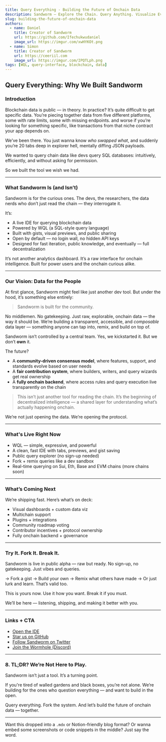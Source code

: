 ```yaml
---
title: Query Everything - Building the Future of Onchain Data
description: Sandworm — Explore the Chain. Query Anything. Visualize Everything
slug: building-the-future-of-onchain-data
authors:
  - name: Daniel
    title: Creator of Sandworm
    url: https://github.com/Ifechukwudaniel
    image_url: https://imgur.com/xwHYKOt.png
  - name: Simon
    title: Creator of Sandworm
    url: https://ceeriil.com
    image_url: https://imgur.com/IPQTLph.png
tags: [WQL, query-interface, blockchain, data]
---
```


## **Query Everything: Why We Built Sandworm**

### Introduction

Blockchain data is public — in theory.
In practice? It’s quite difficult to get specific data. You’re piecing together data from five different platforms, some with rate limits, some with missing endpoints. and worse if you’re looking for something specific, like transactions from that niche contract your app depends on.

We’ve been there. You just wanna know _who swapped what_, and suddenly you’re 20 tabs deep in explorer hell, mentally diffing JSON payloads.

We wanted to query chain data like devs query SQL databases: intuitively, efficiently, and without asking for permission.

So we built the tool we wish we had.

---

### What Sandworm Is (and Isn’t)

Sandworm is for the curious ones.
The devs, the researchers, the data nerds who don’t just read the chain — they interrogate it.

It’s:

- A live IDE for querying blockchain data
- Powered by WQL (a SQL-style query language)
- Built with gists, visual previews, and public sharing
- Open by default — no login wall, no hidden API keys
- Designed for fast iteration, public knowledge, and eventually — full decentralization

It’s not another analytics dashboard. It’s a raw interface for onchain intelligence. Built for power users and the onchain curious alike.

---

### Our Vision: Data for the People

At first glance, Sandworm might feel like just another dev tool. But under the hood, it’s something else entirely:

> Sandworm is built for the community.

No middlemen. No gatekeeping. Just raw, explorable, onchain data — the way it should be. We’re building a transparent, accessible, and _composable_ data layer — something anyone can tap into, remix, and build on top of.

Sandworm isn’t controlled by a central team.
Yes, we kickstarted it. But we don’t **own** it.

The future?

- A **community-driven consensus model**, where features, support, and standards evolve based on user needs
- A **fair contribution system**, where builders, writers, and query wizards get real ownership
- A **fully onchain backend**, where access rules and query execution live transparently on the chain

> This isn’t just another tool for reading the chain.
> It’s the beginning of decentralized intelligence — a shared layer for understanding what’s actually happening onchain.

We’re not just opening the data.
We’re opening the protocol.

---

### What's Live Right Now

- WQL — simple, expressive, and powerful
- A clean, fast IDE with tabs, previews, and gist saving
- Public query explorer (no sign-up needed)
- Fork + remix queries like a dev sandbox
- Real-time querying on Sui, Eth, Base and EVM chains (more chains soon)

---

### What’s Coming Next

We’re shipping fast. Here’s what’s on deck:

- Visual dashboards + custom data viz
- Multichain support
- Plugins + integrations
- Community roadmap voting
- Contributor incentives + protocol ownership
- Fully onchain backend + governance

---

### Try It. Fork It. Break It.

Sandworm is live in public alpha — raw but ready.
No sign-up, no gatekeeping. Just vibes and queries.

→ Fork a gist
→ Build your own
→ Remix what others have made
→ Or just lurk and learn. That’s valid too.

This is yours now.
Use it how you want. Break it if you must.

We’ll be here — listening, shipping, and making it better with you.

---

### Links + CTA

- [Open the IDE](https://www.sandwormlabs.xyz/workspace)
- [Star us on GitHub](https://github.com/sand-worm-labs)
- [Follow Sandworm on Twitter](https://x.com/sandwormlabs)
- [Join the Wormhole (Discord)](https://discord.gg/pftQtpcjK2)

---

### 8. TL;DR? We’re Not Here to Play.

Sandworm isn’t just a tool. It’s a turning point.

If you're tired of walled gardens and black boxes, you’re not alone.
We’re building for the ones who question everything — and want to build in the open.

Query everything.
Fork the system.
And let’s build the future of onchain data — together.

---

Want this dropped into a `.mdx` or Notion-friendly blog format? Or wanna embed some screenshots or code snippets in the middle? Just say the word.
